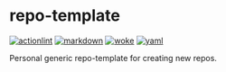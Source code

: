 # repo-template

[![actionlint](https://github.com/vpayno/repo-template/actions/workflows/gh-actions.yaml/badge.svg?branch=main)](https://github.com/vpayno/repo-template/actions/workflows/gh-actions.yaml)
[![markdown](https://github.com/vpayno/repo-template/actions/workflows/markdown.yaml/badge.svg?branch=main)](https://github.com/vpayno/repo-template/actions/workflows/markdown.yaml)
[![woke](https://github.com/vpayno/repo-template/actions/workflows/woke.yaml/badge.svg?branch=main)](https://github.com/vpayno/repo-template/actions/workflows/woke.yaml)
[![yaml](https://github.com/vpayno/repo-template/actions/workflows/yaml.yaml/badge.svg?branch=main)](https://github.com/vpayno/repo-template/actions/workflows/yaml.yaml)

Personal generic repo-template for creating new repos.
